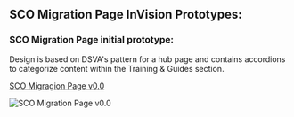 
## SCO Migration Page InVision Prototypes:

### SCO Migration Page initial prototype:
Design is based on DSVA's pattern for a hub page and contains accordions to categorize content within the Training & Guides section.

[SCO Migragion Page v0.0](https://bahdigital.invisionapp.com/share/8TIABPGWDNC)

![SCO Migration Page v0.0](https://github.com/department-of-veterans-affairs/va.gov-team/blob/master/products/office-administration/vba/sco-migration/design/ui/SCO%20Resources%20-%20All%20Closed%20Accordions%20%40.5x%20100419.png)

